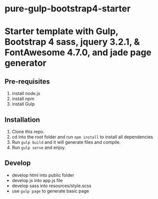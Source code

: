 # pure-gulp-bootstrap4-starter
# Starter template with Gulp, Bootstrap 4 sass, jquery 3.2.1, & FontAwesome 4.7.0, and jade page generator

## Pre-requisites
1. install node.js
2. install npm
3. install Gulp

## Installation

1. Clone this repo.
2. cd into the root folder and run `npm install` to install all dependencies
3. Run `gulp build` and it will generate files and compile.
4. Run `gulp serve` and enjoy.

## Develop

- develop html into public folder
- develop js into app.js file
- develop sass into resources/style.scss
- use `gulp page` to generate basic page 
